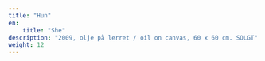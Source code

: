 ```yaml
---
title: "Hun"
en:
    title: "She"
description: "2009, olje på lerret / oil on canvas, 60 x 60 cm. SOLGT"
weight: 12
---
```

